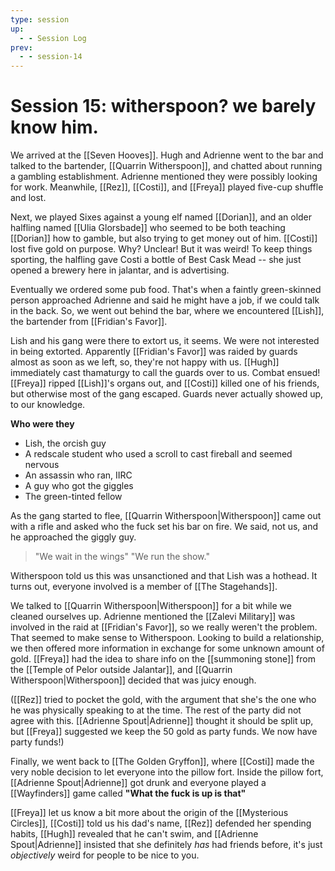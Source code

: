```yaml
---
type: session
up:
  - - Session Log
prev:
  - - session-14
---
```


# Session 15: witherspoon? we barely know him. 


We arrived at the [[Seven Hooves]]. Hugh and Adrienne went to the bar and talked to the bartender, [[Quarrin Witherspoon]], and chatted about running a gambling establishment. Adrienne mentioned they were possibly looking for work. Meanwhile, [[Rez]],  [[Costi]], and [[Freya]] played five-cup shuffle and lost.

Next, we played Sixes against a young elf named [[Dorian]], and an older halfling named [[Ulia Glorsbade]] who seemed to be both teaching [[Dorian]] how to gamble, but also trying to get money out of him. [[Costi]] lost five gold on purpose. Why? Unclear! But it was weird! To keep things sporting, the halfling gave Costi a bottle of Best Cask Mead -- she just opened a brewery here in jalantar, and is advertising. 

Eventually we ordered some pub food. That's when a faintly green-skinned person approached Adrienne and said he might have a job, if we could talk in the back. So, we went out behind the bar, where we encountered [[Lish]], the bartender from [[Fridian's Favor]].

Lish and his gang were there to extort us, it seems.  We were not interested in being extorted. Apparently [[Fridian's Favor]] was raided by guards almost as soon as we left, so, they're not happy with us. [[Hugh]] immediately cast thamaturgy to call the guards over to us. Combat ensued! [[Freya]] ripped [[Lish]]'s organs out, and [[Costi]] killed one of his friends, but otherwise most of the gang escaped. Guards never actually showed up, to our knowledge.

**Who were they**

- Lish, the orcish guy 
- A redscale student who used a scroll to cast fireball and seemed nervous
- An assassin who ran, IIRC
- A guy who got the giggles
- The green-tinted fellow

As the gang started to flee, [[Quarrin Witherspoon|Witherspoon]] came out with a rifle and asked who the fuck set his bar on fire. We said, not us, and he approached the giggly guy.

> "We wait in the wings" 
> "We run the show."

Witherspoon told us this was unsanctioned and that Lish was a hothead. It turns out, everyone involved is a member of [[The Stagehands]]. 

We talked to [[Quarrin Witherspoon|Witherspoon]] for a bit while we cleaned ourselves up. Adrienne mentioned the [[Zalevi Military]] was involved in the raid at [[Fridian's Favor]], so we really weren't the problem. That seemed to make sense to Witherspoon. Looking to build a relationship, we then offered more information in exchange for some unknown amount of gold. [[Freya]] had the idea to share info on the [[summoning stone]] from the [[Temple of Pelor outside Jalantar]], and [[Quarrin Witherspoon|Witherspoon]] decided that was juicy enough. 

([[Rez]] tried to pocket the gold, with the argument that she's the one who he was physically speaking to at the time. The rest of the party did not agree with this. [[Adrienne Spout|Adrienne]] thought it should be split up, but [[Freya]] suggested we keep the 50 gold as party funds. We now have party funds!)

Finally, we went back to [[The Golden Gryffon]], where [[Costi]] made the very noble decision to let everyone into the pillow fort. Inside the pillow fort, [[Adrienne Spout|Adrienne]] got drunk and everyone played a [[Wayfinders]] game called **"What the fuck is up is that"**

[[Freya]] let us know a bit more about the origin of the [[Mysterious Circles]], [[Costi]] told us his dad's name, [[Rez]] defended her spending habits, [[Hugh]] revealed that he can't swim, and [[Adrienne Spout|Adrienne]] insisted that she definitely *has* had friends before, it's just *objectively* weird for people to be nice to you.
